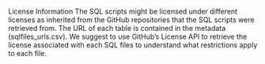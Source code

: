 License Information
The SQL scripts might be licensed under different licenses as inherited from the GitHub repositories that the SQL scripts were retrieved from. The URL of each table is contained in the metadata (sqlfiles_urls.csv). We suggest to use GitHub’s License API to retrieve the license associated with each SQL files to understand what restrictions apply to each file.